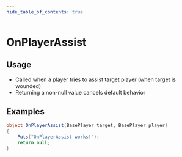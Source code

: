 ```yaml
---
hide_table_of_contents: true
---
```


# OnPlayerAssist

## Usage

* Called when a player tries to assist target player (when target is wounded)
* Returning a non-null value cancels default behavior

## Examples

```csharp title=""
object OnPlayerAssist(BasePlayer target, BasePlayer player)
{
    Puts("OnPlayerAssist works!");
    return null;
}
```

